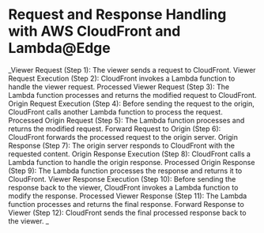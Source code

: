 # Request and Response Handling with AWS CloudFront and Lambda@Edge

_Viewer Request (Step 1): The viewer sends a request to CloudFront.
Viewer Request Execution (Step 2): CloudFront invokes a Lambda function to handle the viewer request.
Processed Viewer Request (Step 3): The Lambda function processes and returns the modified request to CloudFront.
Origin Request Execution (Step 4): Before sending the request to the origin, CloudFront calls another Lambda function to process the request.
Processed Origin Request (Step 5): The Lambda function processes and returns the modified request.
Forward Request to Origin (Step 6): CloudFront forwards the processed request to the origin server.
Origin Response (Step 7): The origin server responds to CloudFront with the requested content.
Origin Response Execution (Step 8): CloudFront calls a Lambda function to handle the origin response.
Processed Origin Response (Step 9): The Lambda function processes the response and returns it to CloudFront.
Viewer Response Execution (Step 10): Before sending the response back to the viewer, CloudFront invokes a Lambda function to modify the response.
Processed Viewer Response (Step 11): The Lambda function processes and returns the final response.
Forward Response to Viewer (Step 12): CloudFront sends the final processed response back to the viewer.
_
